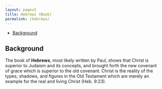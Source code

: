 ```yaml
---
layout: pagev2
title: Hebrews (Book)
permalink: /hebrews/
---
```

- [Background](#background)

## Background

The book of **Hebrews**, most likely written by Paul, shows that Christ is superior to Judaism and its concepts, and brought forth the new covenant of grace which is superior to the old covenant. Christ is the reality of the types, shadows, and figures in the Old Testament which are merely an example for the real and living Christ (Heb. 9:23).
